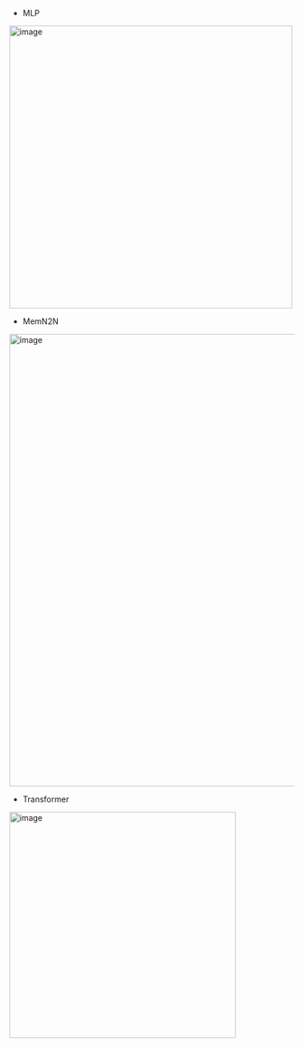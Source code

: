 
- MLP

<img src="http://ws4.sinaimg.cn/large/9fdad47fly1g1g7fgvm1pj20zy0fgwhv.jpg" alt="image" width="500">

- MemN2N

<img src="http://wx1.sinaimg.cn/large/9fdad47fly1g1g6y5yk1uj22360xedmz.jpg" alt="image" width="800">

- Transformer

<img src="http://ws3.sinaimg.cn/large/9fdad47fly1g1g71tqhyrj20v217c130.jpg" alt="image" width="400">